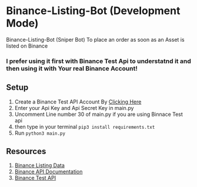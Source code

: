 # Binance-Listing-Bot (Development Mode)
Binance-Listing-Bot (Sniper Bot) To place an order as soon as an Asset is listed on Binance

### I prefer using it first with Binance Test Api to understatnd it and then using it with Your real Binance Account!

## Setup
1) Create a Binance Test API Account By [Clicking Here](https://testnet.binance.vision/)
2) Enter your Api Key and Api Secret Key in main.py
3) Uncomment Line number 30 of main.py if you are using Binnace Test api
4) then type in your terminal ```pip3 install requirements.txt```
5) Run ```python3 main.py```


## Resources
1) [Binance Listing Data](https://www.binance.com/en/support/announcement/c-48?navId=48)
2) [Binance API Documentation](https://python-binance.readthedocs.io/en/latest/overview.html)
3) [Binance Test API](https://testnet.binance.vision/)
